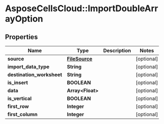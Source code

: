 # AsposeCellsCloud::ImportDoubleArrayOption

## Properties
Name | Type | Description | Notes
------------ | ------------- | ------------- | -------------
**source** | [**FileSource**](FileSource.md) |  | [optional] 
**import_data_type** | **String** |  | [optional] 
**destination_worksheet** | **String** |  | [optional] 
**is_insert** | **BOOLEAN** |  | [optional] 
**data** | **Array&lt;Float&gt;** |  | [optional] 
**is_vertical** | **BOOLEAN** |  | [optional] 
**first_row** | **Integer** |  | [optional] 
**first_column** | **Integer** |  | [optional] 


